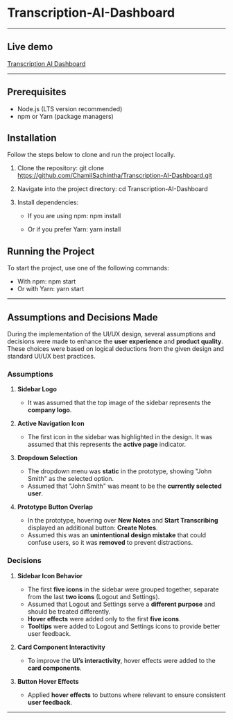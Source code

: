 # Transcription-AI-Dashboard

---

## Live demo 

[Transcription AI Dashboard](https://transcription-ai-dashboard.vercel.app/)

---

## Prerequisites

- Node.js (LTS version recommended)
- npm or Yarn (package managers)


## Installation

Follow the steps below to clone and run the project locally.

1. Clone the repository:
    git clone https://github.com/ChamilSachintha/Transcription-AI-Dashboard.git

2. Navigate into the project directory:
    cd Transcription-AI-Dashboard

3. Install dependencies:
    - If you are using npm:
        npm install

    - Or if you prefer Yarn:
        yarn install


## Running the Project

To start the project, use one of the following commands:

- With npm: npm start
- Or with Yarn: yarn start

---

## Assumptions and Decisions Made

During the implementation of the UI/UX design, several assumptions and decisions were made to enhance the **user experience** and **product quality**. These choices were based on logical deductions from the given design and standard UI/UX best practices.

### **Assumptions**
1. **Sidebar Logo**  
   - It was assumed that the top image of the sidebar represents the **company logo**.

2. **Active Navigation Icon**  
   - The first icon in the sidebar was highlighted in the design. It was assumed that this represents the **active page** indicator.

3. **Dropdown Selection**  
   - The dropdown menu was **static** in the prototype, showing "John Smith" as the selected option.  
   - Assumed that "John Smith" was meant to be the **currently selected user**.

4. **Prototype Button Overlap**  
   - In the prototype, hovering over **New Notes** and **Start Transcribing** displayed an additional button: **Create Notes**.  
   - Assumed this was an **unintentional design mistake** that could confuse users, so it was **removed** to prevent distractions.

### **Decisions**
1. **Sidebar Icon Behavior**  
   - The first **five icons** in the sidebar were grouped together, separate from the last **two icons** (Logout and Settings).  
   - Assumed that Logout and Settings serve a **different purpose** and should be treated differently.  
   - **Hover effects** were added only to the first **five icons**.  
   - **Tooltips** were added to Logout and Settings icons to provide better user feedback.

2. **Card Component Interactivity**  
   - To improve the **UI’s interactivity**, hover effects were added to the **card components**.

3. **Button Hover Effects**  
   - Applied **hover effects** to buttons where relevant to ensure consistent **user feedback**.

---

